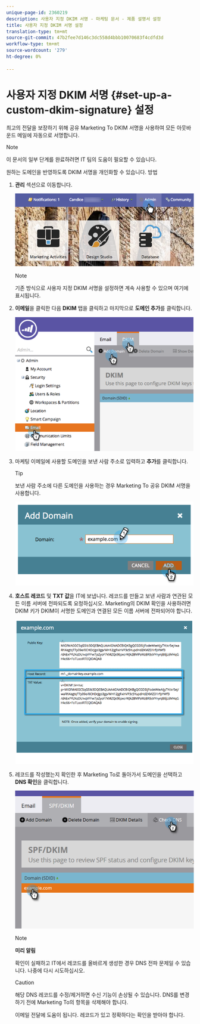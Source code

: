 ```yaml
---
unique-page-id: 2360219
description: 사용자 지정 DKIM 서명 - 마케팅 문서 - 제품 설명서 설정
title: 사용자 지정 DKIM 서명 설정
translation-type: tm+mt
source-git-commit: 47b2fee7d146c3dc558d4bbb10070683f4cdfd3d
workflow-type: tm+mt
source-wordcount: '279'
ht-degree: 0%

---
```



# 사용자 지정 DKIM 서명 {#set-up-a-custom-dkim-signature} 설정

최고의 전달을 보장하기 위해 공유 Marketing To DKIM 서명을 사용하여 모든 아웃바운드 메일에 자동으로 서명합니다.

>[!NOTE]
>
>이 문서의 일부 단계를 완료하려면 IT 팀의 도움이 필요할 수 있습니다.

원하는 도메인을 반영하도록 DKIM 서명을 개인화할 수 있습니다. 방법

1. **관리** 섹션으로 이동합니다.

   ![](assets/adminhand.png)

   >[!NOTE]
   >
   >
   >기존 방식으로 사용자 지정 DKIM 서명을 설정하면 계속 사용할 수 있으며 여기에 표시됩니다.

1. **이메일**&#x200B;을 클릭한 다음 **DKIM** 탭을 클릭하고 마지막으로 **도메인 추가**&#x200B;를 클릭합니다.

   ![](assets/image2014-9-18-15-3a39-3a30.png)

1. 마케팅 이메일에 사용할 도메인을 보낸 사람 주소로 입력하고 **추가**&#x200B;를 클릭합니다.

   >[!TIP]
   >
   >
   >보낸 사람 주소에 다른 도메인을 사용하는 경우 Marketing To 공유 DKIM 서명을 사용합니다.

   ![](assets/image2014-9-18-15-3a40-3a28.png)

1. **호스트 레코드** 및 **TXT 값**&#x200B;을 IT에 보냅니다. 레코드를 만들고 보낸 사람과 연관된 모든 이름 서버에 전파되도록 요청하십시오. Marketing의 DKIM 확인을 사용하려면 DKIM 키가 DKIM이 서명한 도메인과 연결된 모든 이름 서버에 전파되어야 합니다.

   ![](assets/image2014-9-18-15-3a40-3a44.png)

1. 레코드를 작성했는지 확인한 후 Marketing To로 돌아가서 도메인을 선택하고 **DNS 확인**&#x200B;을 클릭합니다.

   ![](assets/check.png)

   >[!NOTE]
   >
   >**미리 알림**
   >
   >확인이 실패하고 IT에서 레코드를 올바르게 생성한 경우 DNS 전파 문제일 수 있습니다. 나중에 다시 시도하십시오.

   >[!CAUTION]
   >
   >
   >해당 DNS 레코드를 수정/제거하면 수신 기능이 손상될 수 있습니다. DNS를 변경하기 전에 Marketing To의 항목을 삭제해야 합니다.

   이메일 전달에 도움이 됩니다. 레코드가 있고 정확하다는 확인을 받아야 합니다.


